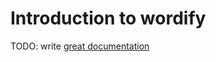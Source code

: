 # Introduction to wordify

TODO: write [great documentation](http://jacobian.org/writing/what-to-write/)

